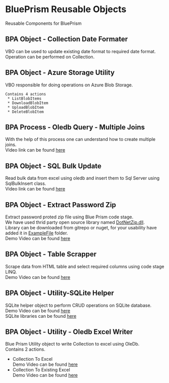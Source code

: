 # BluePrism Reusable Objects
Reusable Components for BluePrism

## <a>BPA Object - Collection Date Formater</a>
  VBO can be used to update existing date format to required date format. Operation can be performed on Collection.
  
## <a>BPA Object - Azure Storage Utility</a>
  VBO responsible for doing operations on Azure Blob Storage.
  
    Contains 4 actions
     * ListBlobItems
     * DownloadBlobItem
     * UploadBlobItem
     * DeleteBlobItem

## <a>BPA Process - Oledb Query - Multiple Joins</a>
  With the help of this process one can understand how to create multiple joins. 
  </br>Video link can be found [here](https://youtu.be/KsoxpXumioM)

## <a>BPA Object - SQL Bulk Update</a>
  Read bulk data from excel using oledb and insert them to Sql Server using SqlBulkInsert class.
  </br>Video link can be found [here](https://youtu.be/rF2fw42LWl8)

## <a>BPA Object - Extract Password Zip</a>
  Extract password proted zip file using Blue Prism code stage. 
  </br>We have used thrid party open source library named [DotNetZip.dll](https://github.com/haf/DotNetZip.Semverd). 
  </br>Library can be downloaded from gitrepo or nuget, for your usability have added it in [ExampleFile](/ExampleFile) folder. 
  </br>Demo Video can be found [here](https://youtu.be/cSxYyS8EmdE)
  
## <a>BPA Object - Table Scrapper</a>
  Scrape data from HTML table and select required columns using code stage LINQ. 
  </br>Demo Video can be found [here](https://youtu.be/oeZ1Nb6trkA)

## <a>BPA Object - Utility-SQLite Helper</a>
  SQLite helper object to perform CRUD operations on SQLite database.
  </br>Demo Video can be found [here](https://youtu.be/vV2SCVXAcqE)
  </br>SQLite libraries can be found [here](/ExampleFile/SQLite%20libs)

## <a>BPA Object - Utility - Oledb Excel Writer</a>
Blue Prism Utility object to write Collection to excel using OleDb.
</br> Contains 2 actions.
  * Collection To Excel
</br> Demo Video can be found [here](https://youtu.be/qju9B61M5kM)
  * Collection To Existing Excel
  </br> Demo Video can be found [here](https://youtu.be/21rEPvmIN3A)
